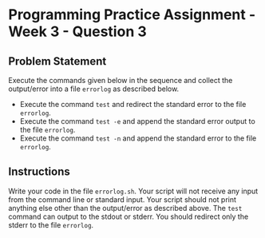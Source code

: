 # Programming Practice Assignment - Week 3 - Question 3

## Problem Statement

Execute the commands given below in the sequence and collect the output/error into a file `errorlog` as described below.

- Execute the command `test` and redirect the standard error to the file `errorlog`.
- Execute the command `test -e` and append the standard error output to the file `errorlog`.
- Execute the command `test -n` and append the standard error to the file `errorlog`.

## Instructions

Write your code in the file `errorlog.sh`. Your script will not receive any input from the command line or standard input.
Your script should not print anything else other than the output/error as described above.
The `test` command can output to the stdout or stderr. You should redirect only the stderr to the file `errorlog`.
